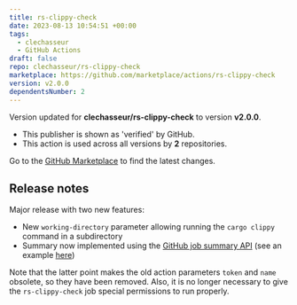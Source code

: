 ```yaml
---
title: rs-clippy-check
date: 2023-08-13 10:54:51 +00:00
tags:
  - clechasseur
  - GitHub Actions
draft: false
repo: clechasseur/rs-clippy-check
marketplace: https://github.com/marketplace/actions/rs-clippy-check
version: v2.0.0
dependentsNumber: 2
---
```



Version updated for **clechasseur/rs-clippy-check** to version **v2.0.0**.
- This publisher is shown as 'verified' by GitHub.
- This action is used across all versions by **2** repositories.

Go to the [GitHub Marketplace](https://github.com/marketplace/actions/rs-clippy-check) to find the latest changes.

## Release notes

Major release with two new features:

* New `working-directory` parameter allowing running the `cargo clippy` command in a subdirectory
* Summary now implemented using the [GitHub job summary API](https://github.blog/2022-05-09-supercharging-github-actions-with-job-summaries/) (see an example [here](https://github.com/clechasseur/rs-clippy-check/actions/runs/5845860248))

Note that the latter point makes the old action parameters `token` and `name` obsolete, so they have been removed. Also, it is no longer necessary to give the `rs-clippy-check` job special permissions to run properly.
